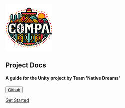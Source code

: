 <img src="./assets/logos/compa-logo.png" alt="Compa" width="150" height="150">

<h2> Project Docs </h2>

<h4> A guide for the Unity project by Team 'Native Dreams'</h4>



<button><a href="https://github.com/3salaz/Compa">Github</button>

[Get Started](#main)

<!-- Custom CSS for Coverpage Background Gradient -->
<style>
  .cover {
    background: linear-gradient(135deg, #E4007C, #0047AB);
    background-size: 400% 400%;
    animation: gradientAnimation 15s ease infinite;
  }

  @keyframes gradientAnimation {
    0% {background-position: 0% 50%;}
    50% {background-position: 100% 50%;}
    100% {background-position: 0% 50%;}
  }
</style>